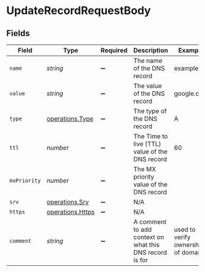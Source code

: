 # UpdateRecordRequestBody


## Fields

| Field                                                   | Type                                                    | Required                                                | Description                                             | Example                                                 |
| ------------------------------------------------------- | ------------------------------------------------------- | ------------------------------------------------------- | ------------------------------------------------------- | ------------------------------------------------------- |
| `name`                                                  | *string*                                                | :heavy_minus_sign:                                      | The name of the DNS record                              | example-1                                               |
| `value`                                                 | *string*                                                | :heavy_minus_sign:                                      | The value of the DNS record                             | google.com                                              |
| `type`                                                  | [operations.Type](../../models/operations/type.md)      | :heavy_minus_sign:                                      | The type of the DNS record                              | A                                                       |
| `ttl`                                                   | *number*                                                | :heavy_minus_sign:                                      | The Time to live (TTL) value of the DNS record          | 60                                                      |
| `mxPriority`                                            | *number*                                                | :heavy_minus_sign:                                      | The MX priority value of the DNS record                 |                                                         |
| `srv`                                                   | [operations.Srv](../../models/operations/srv.md)        | :heavy_minus_sign:                                      | N/A                                                     |                                                         |
| `https`                                                 | [operations.Https](../../models/operations/https.md)    | :heavy_minus_sign:                                      | N/A                                                     |                                                         |
| `comment`                                               | *string*                                                | :heavy_minus_sign:                                      | A comment to add context on what this DNS record is for | used to verify ownership of domain                      |